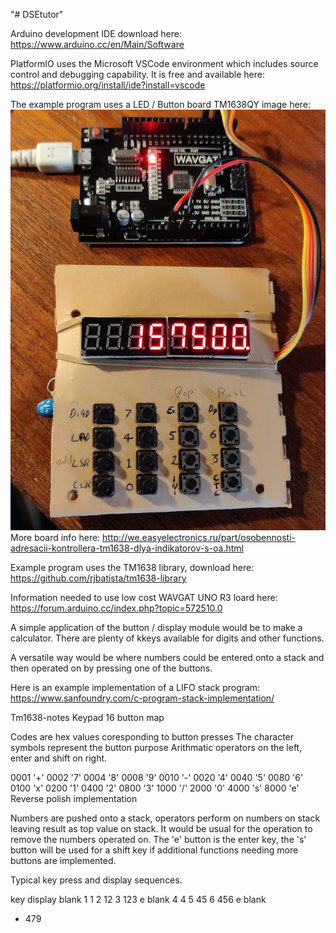 "# DSEtutor" 

Arduino development IDE download here: https://www.arduino.cc/en/Main/Software

PlatformIO uses the Microsoft VSCode environment which includes source control and debugging capability.
It is free and available here: https://platformio.org/install/ide?install=vscode

The example program uses a LED / Button board TM1638QY image here: ![GitHub Logo](/IMG_20190603_171809.png)
More board info here: http://we.easyelectronics.ru/part/osobennosti-adresacii-kontrollera-tm1638-dlya-indikatorov-s-oa.html 

Example program uses the TM1638 library, download here: https://github.com/rjbatista/tm1638-library

Information needed to use low cost WAVGAT UNO R3 loard here: https://forum.arduino.cc/index.php?topic=572510.0

A simple application of the button / display module would be to make a calculator. There are plenty of kkeys available for digits and other functions.

A versatile way would be where numbers could be entered onto a stack and then operated on by pressing one of the buttons.

Here is an example implementation of a LIFO stack program: https://www.sanfoundry.com/c-program-stack-implementation/

Tm1638-notes
Keypad 16 button map

Codes are hex values coresponding to button presses
The character symbols represent the button purpose
Arithmatic operators on the left, enter and shift on right.

0001 '+'	0002 '7'	0004 '8'	0008 '9'
0010 '-'	0020 '4'	0040 '5'	0080 '6'
0100 'x'	0200 '1'	0400 '2'	0800 '3'
1000 '/'	2000 '0'	4000 's'	8000 'e'
Reverse polish implementation

Numbers are pushed onto a stack, operators perform on numbers on stack leaving result as top value on stack. It would be usual for the operation to remove the numbers operated on. The 'e' button is the enter key, the 's' button will be used for a shift key if additional functions needing more buttons are implemented.

Typical key press and display sequences.

key	display
blank
1	1
2	12
3	123
e	blank
4	4
5	45
6	456
e	blank
+	479

